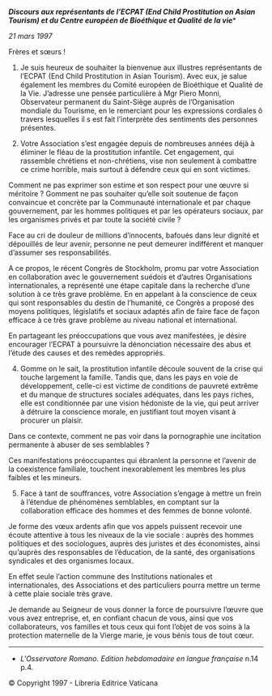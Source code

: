***Discours aux représentants de l’ECPAT (End Child Prostitution on Asian Tourism) et du Centre européen de Bioéthique et Qualité de la vie****

*21 mars 1997*

Frères et sœurs !

1. Je suis heureux de souhaiter la bienvenue aux illustres représentants de l’ECPAT (End Child Prostitution in Asian Tourism). Avec eux, je salue également les membres du Comité européen de Bioéthique et Qualité de la Vie. J’adresse une pensée particulière à Mgr Piero Monni, Observateur permanent du Saint-Siège auprès de l’Organisation mondiale du Tourisme, en le remerciant pour les expressions cordiales ô travers lesquelles il s est fait l’interprète des sentiments des personnes présentes.

2. Votre Association s’est engagée depuis de nombreuses années déjà à éliminer le fléau de la prostitution infantile. Cet engagement, qui rassemble chrétiens et non-chrétiens, vise non seulement à combattre ce crime horrible, mais surtout à défendre ceux qui en sont victimes.

Comment ne pas exprimer son estime et son respect pour une œuvre si méritoire ? Gomment ne pas souhaiter qu’elle soit soutenue de façon convaincue et concrète par la Communauté internationale et par chaque gouvernement, par les hommes politiques et par les opérateurs sociaux, par les organismes privés et par toute la société civile ?

Face au cri de douleur de millions d’innocents, bafoués dans leur dignité et dépouillés de leur avenir, personne ne peut demeurer indifférent et manquer d’assumer ses responsabilités.

A ce propos, le récent Congrès de Stockholm, promu par votre Association en collaboration avec le gouvernement suédois et d’autres Organisations internationales, a représenté une étape capitale dans la recherche d’une solution à ce très grave problème. En en appelant à la conscience de ceux qui sont responsables du destin de l’humanité, ce Congrès a proposé des moyens politiques, législatifs et sociaux adaptés afin de faire face de façon efficace à ce très grave problème au niveau national et international.

En partageant les préoccupations que vous avez manifestées, je désire encourager l’ECPAT à poursuivre la dénonciation nécessaire des abus et l’étude des causes et des remèdes appropriés.

4. Gomme on le sait, la prostitution infantile découle souvent de la crise qui touche largement la famille. Tandis que, dans les pays en voie de développement, celle-ci est victime de conditions de pauvreté extrême et du manque de structures sociales adéquates, dans les pays riches, elle est conditionnée par une vision hédoniste de la vie, qui peut arriver à détruire la conscience morale, en justifiant tout moyen visant à procurer un plaisir.

Dans ce contexte, comment ne pas voir dans la pornographie une incita­tion permanente à abuser de ses semblables ?

Ces manifestations préoccupantes qui ébranlent la personne et l’avenir de la coexistence familiale, touchent inexorablement les membres les plus faibles et les mineurs.

5. Face à tant de souffrances, votre Association s’engage à mettre un frein à l’étendue de phénomènes semblables, en comptant sur la collaboration efficace des hommes et des femmes de bonne volonté.

Je forme des vœux ardents afin que vos appels puissent recevoir une écoute attentive à tous les niveaux de la vie sociale : auprès des hommes politiques et des sociologues, auprès des juristes et des économistes, ainsi qu’auprès des responsables de l’éducation, de la santé, des organisations syndicales et des organismes locaux.

En effet seule l’action commune des Institutions nationales et internationales, des Associations et des particuliers pourra mettre un terme à cette plaie sociale très grave.

Je demande au Seigneur de vous donner la force de poursuivre l’œuvre que vous avez entreprise, et, en confiant chacun de vous, ainsi que vos collaborateurs, vos familles et tous ceux qui font l’objet de vos soins à la protection maternelle de la Vierge marie, je vous bénis tous de tout cœur.

* * *

* *L'Osservatore Romano. Edition hebdomadaire en langue française* n.14 p.4.

© Copyright 1997 - Libreria Editrice Vaticana